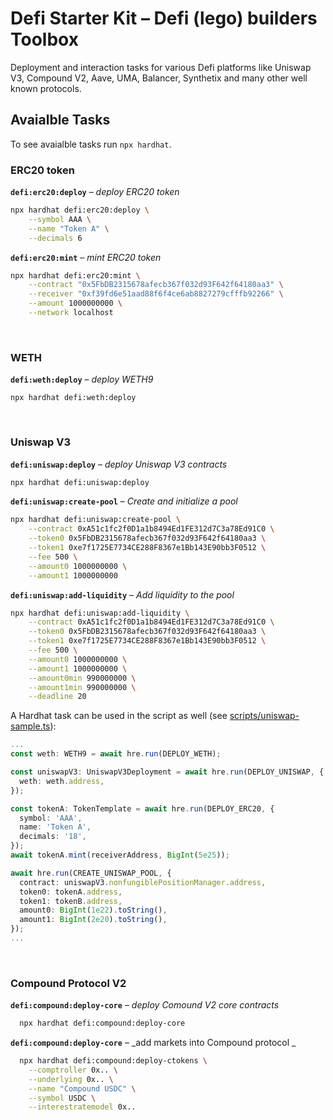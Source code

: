 # Defi Starter Kit – Defi (lego) builders Toolbox

Deployment and interaction tasks for various Defi platforms like Uniswap V3, Compound V2, Aave, UMA, Balancer, Synthetix and many other well known protocols.


## Avaialble Tasks
To see avaialble tasks run `npx hardhat`.

### ERC20 token
**`defi:erc20:deploy`** – _deploy ERC20 token_
```bash
npx hardhat defi:erc20:deploy \
    --symbol AAA \
    --name "Token A" \
    --decimals 6
```

**`defi:erc20:mint`** – _mint ERC20 token_
```bash
npx hardhat defi:erc20:mint \
    --contract "0x5FbDB2315678afecb367f032d93F642f64180aa3" \
    --receiver "0xf39fd6e51aad88f6f4ce6ab8827279cfffb92266" \
    --amount 1000000000 \
    --network localhost
```

<br>

### WETH
**`defi:weth:deploy`** – _deploy WETH9_
```shell
npx hardhat defi:weth:deploy
```

<br>

### Uniswap V3
**`defi:uniswap:deploy`** – _deploy Uniswap V3 contracts_
```bash
npx hardhat defi:uniswap:deploy
```

**`defi:uniswap:create-pool`** – _Create and initialize a pool_
```bash
npx hardhat defi:uniswap:create-pool \
    --contract 0xA51c1fc2f0D1a1b8494Ed1FE312d7C3a78Ed91C0 \
    --token0 0x5FbDB2315678afecb367f032d93F642f64180aa3 \
    --token1 0xe7f1725E7734CE288F8367e1Bb143E90bb3F0512 \
    --fee 500 \
    --amount0 1000000000 \
    --amount1 1000000000
```

**`defi:uniswap:add-liquidity`** – _Add liquidity to the pool_
```bash
npx hardhat defi:uniswap:add-liquidity \
    --contract 0xA51c1fc2f0D1a1b8494Ed1FE312d7C3a78Ed91C0 \
    --token0 0x5FbDB2315678afecb367f032d93F642f64180aa3 \
    --token1 0xe7f1725E7734CE288F8367e1Bb143E90bb3F0512 \
    --fee 500 \
    --amount0 1000000000 \
    --amount1 1000000000 \
    --amount0min 990000000 \
    --amount1min 990000000 \
    --deadline 20
```


A Hardhat task can be used in the script as well (see [scripts/uniswap-sample.ts](./scripts/uniswap-sample.ts)):
```typescript
...
const weth: WETH9 = await hre.run(DEPLOY_WETH);

const uniswapV3: UniswapV3Deployment = await hre.run(DEPLOY_UNISWAP, {
  weth: weth.address,
});

const tokenA: TokenTemplate = await hre.run(DEPLOY_ERC20, {
  symbol: 'AAA',
  name: 'Token A',
  decimals: '18',
});
await tokenA.mint(receiverAddress, BigInt(5e25));

await hre.run(CREATE_UNISWAP_POOL, {
  contract: uniswapV3.nonfungiblePositionManager.address,
  token0: tokenA.address,
  token1: tokenB.address,
  amount0: BigInt(1e22).toString(),
  amount1: BigInt(2e20).toString(),
});
...
```

<br>

### Compound Protocol V2
**`defi:compound:deploy-core`** – _deploy Comound V2 core contracts_
```bash
  npx hardhat defi:compound:deploy-core
```
**`defi:compound:deploy-core`** – _add markets into Compound protocol _
```bash
  npx hardhat defi:compound:deploy-ctokens \
    --comptroller 0x.. \
    --underlying 0x.. \
    --name "Compound USDC" \
    --symbol USDC \
    --interestratemodel 0x..
```
